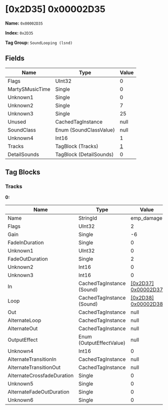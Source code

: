 # [0x2D35] 0x00002D35

**Name:** ```0x00002D35```

**Index:** ```0x2D35```

**Tag Group:** ```SoundLooping (lsnd)```

## Fields

Name	| Type	| Value
---	|---	|---	|
Flags	|UInt32	|0
MartySMusicTime	|Single	|0
Unknown1	|Single	|0
Unknown2	|Single	|7
Unknown3	|Single	|25
Unused	|CachedTagInstance	|null
SoundClass	|Enum (SoundClassValue)	|null
Unknown4	|Int16	|1
Tracks	|TagBlock (Tracks)	|[1](#tracks)
DetailSounds	|TagBlock (DetailSounds)	|0


## Tag Blocks

### Tracks

**0:**

Name	| Type	| Value
---	|---	|---	|
Name	|StringId	|emp_damage
Flags	|UInt32	|2
Gain	|Single	|-6
FadeInDuration	|Single	|0
Unknown1	|UInt32	|0
FadeOutDuration	|Single	|2
Unknown2	|Int16	|0
Unknown3	|Int16	|0
In	|CachedTagInstance (Sound)	|[[0x2D37] 0x00002D37](../Sound/2D37.md)
Loop	|CachedTagInstance (Sound)	|[[0x2D38] 0x00002D38](../Sound/2D38.md)
Out	|CachedTagInstance	|null
AlternateLoop	|CachedTagInstance	|null
AlternateOut	|CachedTagInstance	|null
OutputEffect	|Enum (OutputEffectValue)	|null
Unknown4	|Int16	|0
AlternateTransitionIn	|CachedTagInstance	|null
AlternateTransitionOut	|CachedTagInstance	|null
AlternateCrossfadeDuration	|Single	|0
Unknown5	|Single	|0
AlternateFadeOutDuration	|Single	|0
Unknown6	|Single	|0


